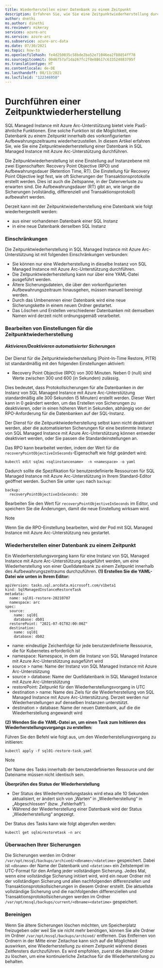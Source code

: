 ```yaml
---
title: Wiederherstellen einer Datenbank zu einem Zeitpunkt
description: Erfahren Sie, wie Sie eine Zeitpunktwiederherstellung durchführen.
author: dnethi
ms.author: dinethi
ms.reviewer: mikeray
services: azure-arc
ms.service: azure-arc
ms.subservice: azure-arc-data
ms.date: 07/30/2021
ms.topic: how-to
ms.openlocfilehash: fe4d250035c58bde2ba52e71046ea2f88854ff78
ms.sourcegitcommit: 0046757af1da267fc2f0e88617c633524883795f
ms.translationtype: HT
ms.contentlocale: de-DE
ms.lasthandoff: 08/13/2021
ms.locfileid: "122346950"
---
```

#  <a name="perform-a-point-in-time-restore"></a>Durchführen einer Zeitpunktwiederherstellung


SQL Managed Instance mit Azure Arc-Unterstützung bietet viele PaaS-ähnliche Funktionen. Eine solche Funktion ist die Möglichkeit, eine Datenbank zu einem Zeitpunkt innerhalb des vorkonfigurierten Aufbewahrungszeitraums wiederherzustellen. In diesem Artikel erfahren Sie, wie Sie eine Zeitpunktwiederherstellung einer Datenbank in SQL Managed Instance mit Azure Arc-Unterstützung durchführen.

Die Zeitpunktwiederherstellung ist eine Einstellung auf Instanzebene mit zwei Eigenschaften: Recovery Point Objective (RPO) und Aufbewahrungsdauer (Retention Time, RT). Die Einstellung für Recovery Point Objective legt fest, wie oft Sicherungen der Transaktionsprotokolle erstellt werden. Dies ist auch die Zeitspanne, in der Datenverluste zu erwarten sind. Die Aufbewahrungsdauer (RT) gibt an, wie lange die Sicherungen (vollständig, differenziell und Transaktionsprotokoll) aufbewahrt werden.  

Derzeit kann mit der Zeitpunktwiederherstellung eine Datenbank wie folgt wiederhergestellt werden:

- aus einer vorhandenen Datenbank einer SQL Instanz
- in eine neue Datenbank derselben SQL Instanz

### <a name="limitations"></a>Einschränkungen

Die Zeitpunktwiederherstellung in SQL Managed Instance mit Azure Arc-Unterstützung ist mit folgenden Einschränkungen verbunden:

- Sie können nur eine Wiederherstellung in dieselbe Instanz von SQL Managed Instance mit Azure Arc-Unterstützung durchführen.
- Die Zeitpunktwiederherstellung kann nur über eine YAML-Datei ausgeführt werden. 
- Ältere Sicherungsdateien, die über den vorkonfigurierten Aufbewahrungszeitraum hinausgehen, müssen manuell bereinigt werden.
- Durch das Umbenennen einer Datenbank wird eine neue Sicherungskette in einem neuen Ordner gestartet.
- Das Löschen und Erstellen verschiedener Datenbanken mit demselben Namen wird derzeit nicht ordnungsgemäß verarbeitet.

### <a name="edit-pitr-settings"></a>Bearbeiten von Einstellungen für die Zeitpunktwiederherstellung

##### <a name="enabledisable-automated-backups"></a>Aktivieren/Deaktivieren automatisierter Sicherungen

Der Dienst für die Zeitpunktwiederherstellung (Point-In-Time Restore, PITR) ist standardmäßig mit den folgenden Einstellungen aktiviert:

- Recovery Point Objective (RPO) von 300 Minuten. Neben 0 (null) sind Werte zwischen 300 und 600 (in Sekunden) zulässig.

Dies bedeutet, dass Protokollsicherungen für alle Datenbanken in der Instanz von SQL Managed Instance mit Azure Arc-Unterstützung standardmäßig alle 300 Sekunden (5 Minuten) erstellt werden. Dieser Wert kann in 0 geändert werden, um das Erstellen von Sicherungen zu deaktivieren, oder in einen höheren Wert in Sekunden, abhängig von der RPO-Anforderung für die Datenbanken auf der SQL-Instanz. 

Der Dienst für die Zeitpunktwiederherstellung selbst kann nicht deaktiviert werden, aber die automatisierten Sicherungen für eine bestimmte Instanz von SQL Managed Instance mit Azure Arc-Unterstützung können entweder deaktiviert werden, oder Sie passen die Standardeinstellungen an.

Das RPO kann bearbeitet werden, indem der Wert für die ```recoveryPointObjectiveInSeconds```-Eigenschaft wie folgt geändert wird:

```
kubectl edit sqlmi <sqlinstancename>  -n <namespace> -o yaml
```

Dadurch sollte die Spezifikation für benutzerdefinierte Ressourcen für SQL Managed Instance mit Azure Arc-Unterstützung in Ihrem Standard-Editor geöffnet werden. Suchen Sie unter ```spec``` nach ```backup```:

```
backup:
  recoveryPointObjectiveInSeconds: 300
```

Bearbeiten Sie den Wert für ```recoveryPointObjectiveInSeconds``` im Editor, und speichern Sie die Änderungen, damit die neue Einstellung wirksam wird. 

> [!NOTE]
> Wenn Sie die RPO-Einstellung bearbeiten, wird der Pod mit SQL Managed Instance mit Azure Arc-Unterstützung neu gestartet. 

### <a name="restore-a-database-to-a-point-in-time"></a>Wiederherstellen einer Datenbank zu einem Zeitpunkt

Ein Wiederherstellungsvorgang kann für eine Instanz von SQL Managed Instance mit Azure Arc-Unterstützung ausgeführt werden, um eine Wiederherstellung von einer Quelldatenbank zu einem Zeitpunkt innerhalb des Aufbewahrungszeitraums durchzuführen. 
**(1) Erstellen Sie die YAML-Datei wie unten in Ihrem Editor:**

```
apiVersion: tasks.sql.arcdata.microsoft.com/v1beta1
kind: SqlManagedInstanceRestoreTask
metadata:
  name: sql01-restore-20210707
  namespace: arc
spec:
  source:
    name: sql01
    database: db01
  restorePoint: "2021-07-01T02:00:00Z"
  destination:
    name: sql01
    database: db02
```

- name: eindeutige Zeichenfolge für jede benutzerdefinierte Ressource, die für Kubernetes erforderlich ist
- namespace: Namespace, in dem die Instanz von SQL Managed Instance mit Azure Arc-Unterstützung ausgeführt wird
- source > name: Name der Instanz von SQL Managed Instance mit Azure Arc-Unterstützung
- source > database: Name der Quelldatenbank in SQL Managed Instance mit Azure Arc-Unterstützung
- restorePoint: Zeitpunkt für den Wiederherstellungsvorgang in UTC
- destination > name: Name des Ziels für die Wiederherstellung von SQL Managed Instance mit Azure Arc-Unterstützung. Derzeit werden nur Wiederherstellungen auf denselben Instanzen unterstützt.
- destination > database: Name der neuen Datenbank, auf die die Wiederherstellung angewandt wird

**(2) Wenden Sie die YAML-Datei an, um einen Task zum Initiieren des Wiederherstellungsvorgangs zu erstellen:**

Führen Sie den Befehl wie folgt aus, um den Wiederherstellungsvorgang zu initiieren:

```
kubectl apply -f sql01-restore-task.yaml
```

> [!NOTE]
> Der Name des Tasks innerhalb der benutzerdefinierten Ressource und der Dateiname müssen nicht identisch sein.


**Überprüfen des Status der Wiederherstellung**

- Der Status des Wiederherstellungstasks wird etwa alle 10 Sekunden aktualisiert, er ändert sich von „Warten“ in „Wiederherstellung“ in „Abgeschlossen“ (bzw. „Fehlerhaft“). 
- Während der Wiederherstellung einer Datenbank wird der Status „Wiederherstellung“ angezeigt.

Der Status des Tasks kann wie folgt abgerufen werden:

```
kubectl get sqlmirestoretask -n arc
``` 

### <a name="monitor-your-backups"></a>Überwachen Ihrer Sicherungen

Die Sicherungen werden im Ordner ```/var/opt/mssql/backups/archived/<dbname>/<datetime>``` gespeichert. Dabei ist ```<dbname>``` der Name der Datenbank und ```<datetime>``` ein Zeitstempel im UTC-Format für den Anfang jeder vollständigen Sicherung. Jedes Mal, wenn eine vollständige Sicherung initiiert wird, wird ein neuer Ordner mit der vollständigen Sicherung und allen nachfolgenden differenziellen und Transaktionsprotokollsicherungen in diesem Ordner erstellt. Die aktuellste vollständige Sicherung und die nachfolgenden differenziellen und Transaktionsprotokollsicherungen werden im Ordner ```/var/opt/mssql/backups/current/<dbname><datetime>``` gespeichert.


### <a name="clean-up"></a>Bereinigen 

Wenn Sie ältere Sicherungen löschen möchten, um Speicherplatz freizugeben oder weil Sie sie nicht mehr benötigen, können Sie alle Ordner im Ordner ```/var/opt/mssql/backups/archived/``` entfernen. Das Entfernen von Ordnern in der Mitte einer Zeitachse kann sich auf die Möglichkeit auswirken, eine Wiederherstellung zu einem Zeitpunkt während dieses Zeitfensters durchzuführen. Es wird empfohlen, zuerst die ältesten Ordner zu löschen, um eine kontinuierliche Zeitachse für die Wiederherstellung zu behalten. 


